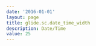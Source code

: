 ```yaml
---
date: '2016-01-01'
layout: page
title: glide.sc.date_time_width
description: Date/Time
value: 25
---
```

